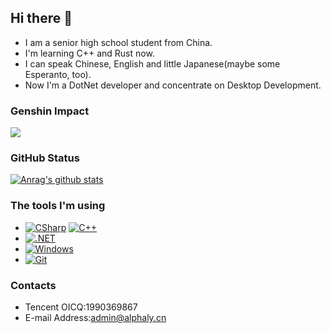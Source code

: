 ## Hi there 👋
- I am a senior high school student from China.
- I'm learning C++ and Rust now.
- I can speak Chinese, English and little Japanese(maybe some Esperanto, too).
- Now I'm a DotNet developer and concentrate on Desktop Development.
### Genshin Impact
![](https://genshin-card.getloli.com/12/217609436.png)
### GitHub Status
[![Anrag's github stats](https://github-readme-stats.vercel.app/api?username=alphaly2k&count—private=true)](https://github.com/anuraghazra/github-readme-stats)
### The tools I'm using
- [![CSharp](https://img.shields.io/badge/C%23-0B9E0B.svg?style=flat-square&logo=csharp&logoColor=fff)](https://docs.microsoft.com/en-us/dotnet/csharp/) [![C++](https://img.shields.io/badge/C++-649ad2.svg?style=flat-square&logo=cplusplus&logoColor=fff)](https://www.cplusplus.com/)
- [![.NET](https://img.shields.io/badge/.NET-512BD4.svg?style=flat-square&logo=dotnet&logoColor=white)](https://dotnet.microsoft.com/)
- [![Windows](https://img.shields.io/badge/Windows11-0078d7?style=flat-square&logo=windows&logoColor=fff)](https://blogs.windows.com/)
- [![Git](https://img.shields.io/badge/-Git-f05032?style=flat-square&logo=git&logoColor=white)](https://git-scm.com/)
### Contacts
- Tencent OICQ:1990369867
- E-mail Address:admin@alphaly.cn
